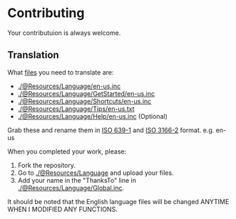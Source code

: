 # Contributing

Your contributuion is always welcome.

## Translation

What [files](https://github.com/SteveHsuDrawing/quanto/tree/main/%40Resources/Language) you need to translate are:

- [./@Resources/Language/en-us.inc](https://github.com/SteveHsuDrawing/quanto/blob/main/%40Resources/Language/en-us.inc)
- [./@Resources/Language/GetStarted/en-us.inc](https://github.com/SteveHsuDrawing/quanto/blob/main/%40Resources/Language/GetStarted/en-us.inc)
- [./@Resources/Language/Shortcuts/en-us.inc](https://github.com/SteveHsuDrawing/quanto/blob/main/%40Resources/Language/Shortcuts/en-us.inc)
- [./@Resources/Language/Tips/en-us.txt](https://github.com/SteveHsuDrawing/quanto/blob/main/%40Resources/Language/Tips/en-us.txt)
- [./@Resources/Language/Help/en-us.inc](https://github.com/SteveHsuDrawing/quanto/blob/main/%40Resources/Language/Help/en-us.inc) (Optional)

Grab these and rename them in [ISO 639-1](https://en.wikipedia.org/wiki/ISO_639-1) and [ISO 3166-2](https://en.wikipedia.org/wiki/ISO_3166-2) format. e.g. en-us

When you completed your work, please:

1. Fork the repository.
2. Go to [./@Resources/Language](https://github.com/SteveHsuDrawing/quanto/tree/main/%40Resources/Language) and upload your files.
3. Add your name in the "ThanksTo" line in [./@Resources/Language/Global.inc](https://github.com/SteveHsuDrawing/quanto/tree/main/%40Resources/Language/Global.inc).

It should be noted that the English language files will be changed ANYTIME WHEN I MODIFIED ANY FUNCTIONS.
